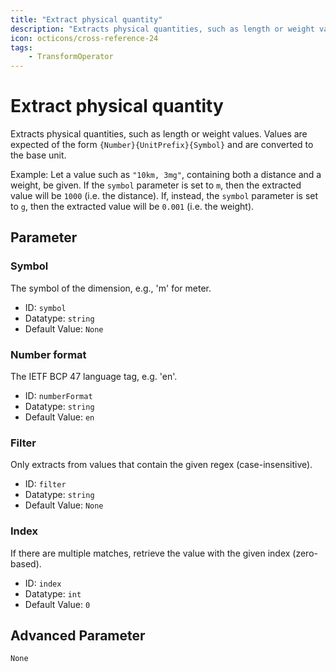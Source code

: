 ```yaml
---
title: "Extract physical quantity"
description: "Extracts physical quantities, such as length or weight values. Values are expected to be formatted as `{Number}{UnitPrefix}{Symbol}` and are converted to the base unit."
icon: octicons/cross-reference-24
tags: 
    - TransformOperator
---
```

# Extract physical quantity
<!-- This file was generated - DO NOT CHANGE IT MANUALLY -->



Extracts physical quantities, such as length or weight values.
Values are expected of the form `{Number}{UnitPrefix}{Symbol}` and are converted to the base unit.

Example: Let a value such as `"10km, 3mg"`, containing both a distance and a weight, be given. If the `symbol` parameter is set to `m`, then the extracted value will be `1000` (i.e. the distance). If, instead, the `symbol` parameter is set to `g`, then the extracted value will be `0.001` (i.e. the weight).


## Parameter

### Symbol

The symbol of the dimension, e.g., 'm' for meter.

- ID: `symbol`
- Datatype: `string`
- Default Value: `None`



### Number format

The IETF BCP 47 language tag, e.g. 'en'.

- ID: `numberFormat`
- Datatype: `string`
- Default Value: `en`



### Filter

Only extracts from values that contain the given regex (case-insensitive).

- ID: `filter`
- Datatype: `string`
- Default Value: `None`



### Index

If there are multiple matches, retrieve the value with the given index (zero-based).

- ID: `index`
- Datatype: `int`
- Default Value: `0`





## Advanced Parameter

`None`